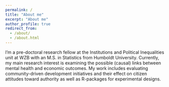 ```yaml
---
permalink: /
title: "About me"
excerpt: "About me"
author_profile: true
redirect_from: 
  - /about/
  - /about.html
---
```


I’m a pre-doctoral research fellow at the Institutions and Political Inequalities unit at WZB with an M.S. in Statistics from Humboldt University. Currently, my main research interest is examining the possible (causal) links between mental health and economic outcomes. My work includes evaluating community-driven development initiatives and their effect on citizen attitudes toward authority as well as R-packages for experimental designs.
